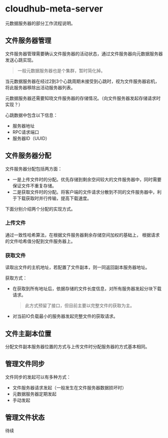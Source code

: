 # cloudhub-meta-server

元数据服务器的部分工作流程说明。

## 文件服务器管理
文件服务器管理需要确认文件服务器的活动状态，通过文件服务器向元数据服务器发送心跳实现。
> 一般元数据服务器也是个集群，暂时简化掉。

当元数据服务器在经过2到3个心跳周期未接受到心跳时，视为文件服务器宕机，
将此服务器移除出活动服务器列表。

元数据服务器还需要知晓文件服务器的存储情况。（向文件服务器发起存储请求时实现？）

心跳数据中包含以下信息：
- 服务器地址
- RPC请求端口
- 服务器ID（UUID）

## 文件服务器分配
文件服务器分配包括两方面：
- 一是上传文件时的分配。优先存储到剩余空间较大的文件服务器中，同时需要保证文件不重复存储。
- 二是获取文件时的分配。将客户端的文件请求分散到不同的文件服务器中，利于下载获取时并行传输，提高下载速度。

下面分别介绍两个分配的实现方式。

### 上传文件
通过一致性哈希算法，在根据文件服务器剩余存储空间加权的基础上，
根据请求的文件哈希值分配到文件服务器上。


### 获取文件
读取出文件的主机地址，若配置了文件副本，则一同返回副本服务器地址。

获取方式：
- 在获取到所有地址后，依据存储的文件长度信息，对所有服务器发起分块下载请求。
  > 此方式预留了接口，但目前主要以完整文件的获取为主。
- 对当前IO负载最小的服务器发起完整文件的获取请求。


## 文件主副本位置
分配文件副本服务器位置的方式与上传文件时分配服务器的方式基本相同。


## 管理文件同步
文件同步的发起可以有多种方式：
- 文件服务器请求发起（一般发生在文件服务器数据损坏时）
- 元数据服务器定期发起
- 手动发起

## 管理文件状态
待续
